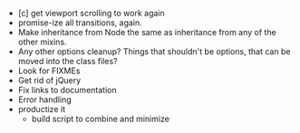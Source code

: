 * [c] get viewport scrolling to work again
* promise-ize all transitions, again.
* Make inheritance from Node the same as inheritance from any of the other 
  mixins.
* Any other options cleanup? Things that shouldn't be options, that can be 
  moved into the class files?
* Look for FIXMEs
* Get rid of jQuery
* Fix links to documentation
* Error handling
* productize it 
    - build script to combine and minimize

